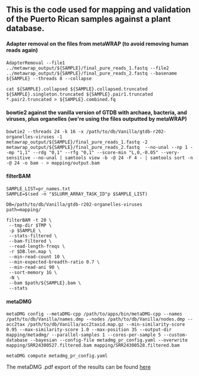 ## This is the code used for mapping and validation of the Puerto Rican samples against a plant database.

#### Adapter removal on the files from metaWRAP (to avoid removing human reads again)
```
AdapterRemoval --file1 ../metawrap_output/${SAMPLE}/final_pure_reads_1.fastq --file2 ../metawrap_output/${SAMPLE}/final_pure_reads_2.fastq --basename ${SAMPLE} --threads 8 --collapse

cat ${SAMPLE}.collapsed ${SAMPLE}.collapsed.truncated ${SAMPLE}.singleton.truncated ${SAMPLE}.pair1.truncated *.pair2.truncated > ${SAMPLE}.combined.fq
```

#### bowtie2 against the vanilla version of GTDB with archaea, bacteria, and viruses, plus organelles (we're using the files outputted by metaWRAP)
```
bowtie2 --threads 24 -k 16 -x /path/to/db/Vanilla/gtdb-r202-organelles-viruses -1 metawrap_output/${SAMPLE}/final_pure_reads_1.fastq -2 metawrap_output/${SAMPLE}/final_pure_reads_2.fastq  --no-unal --np 1 --mp "1,1" --rdg "0,1" --rfg "0,1" --score-min "L,0,-0.05" --very-sensitive --no-unal | samtools view -b -@ 24 -F 4 - | samtools sort -n -@ 24 -o bam - > mapping/output.bam
```

#### filterBAM
```
SAMPLE_LIST=pr_names.txt
SAMPLE=$(sed -n "$SLURM_ARRAY_TASK_ID"p $SAMPLE_LIST)

DB=/path/to/db/Vanilla/gtdb-r202-organelles-viruses
path=mapping/

filterBAM -t 20 \
 --tmp-dir $TMP \
 -p $SAMPLE \
 --stats-filtered \
 --bam-filtered \
 --read-length-freqs \
 -r $DB.len.map \
 --min-read-count 10 \
 --min-expected-breadth-ratio 0.7 \
 --min-read-ani 90 \
 --sort-memory 1G \
 -N \
 --bam $path/${SAMPLE}.bam \
 --stats
```

#### metaDMG
```
metaDMG config --metaDMG-cpp /path/to/apps/bin/metaDMG-cpp --names /path/to/db/Vanilla/names.dmp --nodes /path/to/db/Vanilla/nodes.dmp --acc2tax /path/to/db/Vanilla/acc2taxid.map.gz --min-similarity-score 0.95 --max-similarity-score 1.0 --max-position 35 --output-dir mapping/metadmg/ --parallel-samples 1 --cores-per-sample 5 --custom-database --bayesian --config-file metadmg_pr_config.yaml --overwrite mapping/SRR24300527.filtered.bam mapping/SRR24300528.filtered.bam

metaDMG compute metadmg_pr_config.yaml
```

The metaDMG .pdf export of the results can be found [here](https://github.com/AleksandraLaura/CoproliteAnalysesCommentaryALP/blob/main/3.%20Mapping/metaDMG_results.pdf)
